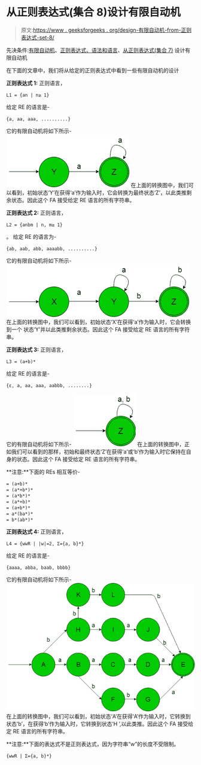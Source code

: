 # 从正则表达式(集合 8)设计有限自动机

> 原文:[https://www . geeksforgeeks . org/design-有限自动机-from-正则表达式-set-8/](https://www.geeksforgeeks.org/designing-finite-automata-from-regular-expression-set-8/)

先决条件:[有限自动机](https://www.geeksforgeeks.org/toc-finite-automata-introduction/)、[正则表达式、语法和语言](https://www.geeksforgeeks.org/regular-expressions-regular-grammar-and-regular-languages/)、[从正则表达式(集合 7)](https://www.geeksforgeeks.org/toc-designing-finite-automata-from-regular-expression-set-7/) 设计有限自动机

在下面的文章中，我们将从给定的正则表达式中看到一些有限自动机的设计

**正则表达式 1:** 正则语言，

```
L1 = {an | n≥ 1}  
```

给定 RE 的语言是-

```
{a, aa, aaa, ..........}
```

它的有限自动机将如下所示-
![](img/c89a01acb3f7319820eec6a9ab645105.png)
在上面的转换图中，我们可以看到，初始状态‘Y’在获得‘a’作为输入时，它会转换为最终状态‘Z’，以此类推剩余状态。因此这个 FA 接受给定 RE 语言的所有字符串。

**正则表达式 2:** 正则语言，

```
L2 = {anbm | n, m≥ 1}
```

。
给定 RE 的语言为-

```
{ab, aab, abb, aaaabb, ..........}
```

它的有限自动机将如下所示-
![](img/4143717a06523d6c0f6359f4d12a424d.png)
在上面的转换图中，我们可以看到，初始状态‘X’在获得‘a’作为输入时，它会转换到一个
状态‘Y’并以此类推剩余状态。因此这个 FA 接受给定 RE 语言的所有字符串。

**正则表达式 3:** 正则语言，

```
L3 = (a+b)*  
```

给定 RE 的语言是-

```
{ε, a, aa, aaa, aabbb, ........} 
```

它的有限自动机将如下所示-
![](img/fc09daf60a584d688a53c57296a0949b.png)
在上面的转换图中，正如我们可以看到的那样，初始和最终状态‘Z’在获得‘a’或‘b’作为输入时它保持在自身的状态。因此这个 FA 接受给定 RE 语言的所有字符串。

**注意:**下面的 REs 相互等价-

```
= (a+b)* 
= (a*+b*)* 
= (a*b*)* 
= (a*+b)* 
= (a+b*)* 
= a*(ba*)* 
= b*(ab*)* 
```

**正则表达式 4:** 正则语言，

```
L4 = {wwR | |w|=2, Σ={a, b}*} 
```

给定 RE 的语言是-

```
{aaaa, abba, baab, bbbb}
```

它的有限自动机将如下所示-
![](img/791d9ad24da24eb5400a51a5e26725b3.png)
在上面的转换图中，我们可以看到，初始状态‘A’在获得‘A’作为输入时，它转换到状态‘b’，在获得‘b’作为输入时，它转换到状态‘H ’,以此类推。因此这个 FA 接受给定 RE 语言的所有字符串。

**注意:**下面的表达式不是正则表达式，因为字符串“w”的长度不受限制。

```
{wwR | Σ={a, b}*}
```